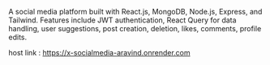 A social media platform built with React.js, MongoDB, Node.js, Express, and Tailwind. Features include JWT
authentication, React Query for data handling, user suggestions, post creation, deletion, likes, comments,
profile edits.

host link : https://x-socialmedia-aravind.onrender.com
